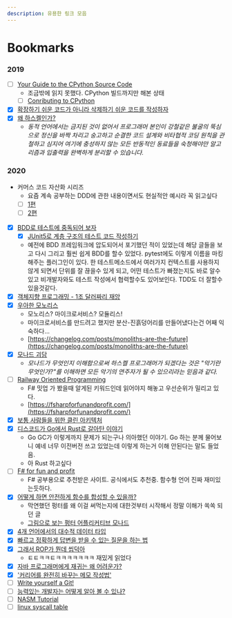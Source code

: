 ```yaml
---
description: 유용한 링크 모음
---
```


# Bookmarks

### 2019

* [ ] [Your Guide to the CPython Source Code](ttps://realpython.com/cpython-source-code-guide/)
  * 조금밖에 읽지 못했다. CPython 빌드까지만 해본 상태
  * [ ] [Conributing to CPython](https://paper.dropbox.com/doc/Contributing-to-CPython-JlgnduI6kw9MJIaGPpN9G)
* [x] [확장하기 쉬운 코드가 아니라 삭제하기 쉬운 코드를 작성하자](https://harfangk.github.io/2016/10/30/write-code-that-is-easy-to-delete-not-easy-to-extend-ko.html)
* [x] [왜 하스켈인가?](https://xtendo.org/haskell/ko/)
  * _동적 언어에서는 금지된 것이 없어서 프로그래머 본인이 강철같은 불굴의 뚝심으로 정신을 바짝 차리고 숭고하고 순결한 코드 설계와 비타협적 코딩 원칙을 관철하고 심지어 여기에 충성하지 않는 모든 반동적인 동료들을 숙청해야만 알고리즘과 입출력을 완벽하게 분리할 수 있습니다._

### 2020

* 커머스 코드 자산화 시리즈
  * 요즘 계속 공부하는 DDD에 관한 내용이면서도 현실적안 예시라 꼭 읽고싶다
  * [ ] [1편](https://www.popit.kr/커머스-코드-자산화-개발일지-1-시작/)
  * [ ] [2편](https://www.popit.kr/커머스-코드-자산화-개발-일지-2-상품을-팔지-않고-오퍼)
* [x] [BDD로 테스트에 중독되어 보자](https://helloworld.kurly.com/blog/try-bdd/)
  * [x] [JUnit5로 계층 구조의 테스트 코드 작성하기](https://johngrib.github.io/wiki/junit5-nested/)
  * 예전에 BDD 프레임워크에 압도되어서 포기했던 적이 있었는데 해당 글들을 보고 다시 그리고 훨씬 쉽게 BDD를 할수 있었다. pytest에도 이렇게 이름을 마킹해주는 플러그인이 있다. 한 테스트메소드에서 여러가지 컨텍스트를 사용하지 않게 되면서 단위를 잘 끊을수 있게 되고, 어떤 테스트가 빠졌는지도 바로 알수 있고 비개발자와도 테스트 작성에서 협력할수도 있어보인다. TDD도 더 잘할수 있을것같다.
* [x] [객체지향 프로그래밍 - 1조 달러짜리 재앙](https://medium.com/better-programming/object-oriented-programming-the-trillion-dollar-disaster-92a4b666c7c7)
* [x] [우아한 모노리스](https://www.slideshare.net/arawnkr/ss-224478403)
  * 모노리스? 마이크로서비스? 모듈리스!
  * 마이크로서비스를 만드려고 했지만 분산-진흙덩어리를 만들어냈다는건 어째 익숙하다...
  * [https://changelog.com/posts/monoliths-are-the-future](https://changelog.com/posts/monoliths-are-the-future)
* [x] [모나드 괴담](https://xtendo.org/ko/monad)
  * _모나드가 무엇인지 이해함으로써 하스켈 프로그래머가 되겠다는 것은 "악기란 무엇인가?"를 이해하면 모든 악기의 연주자가 될 수 있으리라는 믿음과 같다._
* [ ] [Railway Oriented Programming](https://medium.com/@naveenkumarmuguda/railway-oriented-programming-a-powerful-functional-programming-pattern-ab454e467f31)
  * F\# 밋업 가 봤을때 알게된 키워드인데 읽어야지 해놓고 우선순위가 밀리고 있다.
  * [https://fsharpforfunandprofit.com/](https://fsharpforfunandprofit.com/)
* [x] [보통 사람들을 위한 클린 아키텍처](https://pusher.com/tutorials/clean-architecture-introduction)
* [x] [디스코드가 Go에서 Rust로 갈아탄 이야기](https://blog.discordapp.com/why-discord-is-switching-from-go-to-rust-a190bbca2b1f)
  * Go GC가 이렇게까지 문제가 되는구나 의아했던 이야기. Go 하는 분께 물어보니 예네 너무 이전버전 쓰고 있었는데 이렇게 하는거 이해 안된다는 말도 들었음. 
  * 아 Rust 하고싶다
* [ ] [F\# for fun and profit](https://fsharpforfunandprofit.com/)
  * F\# 공부용으로 추천받은 사이트. 공식에서도 추천중. 함수형 언어 진짜 재미있는듯하다.
* [x] [어떻게 하면 안전하게 함수를 합성할 수 있을까?](https://evan-moon.github.io/2020/01/27/safety-function-composition/)
  * 막연했던 펑터를 왜 이걸 써먹는지에 대한것부터 시작해서 정말 이해가 쏙쏙 되던 글
  * [그림으로 보는 펑터 어플리커티브 모나드](http://adit.io/posts/2013-04-17-functors,_applicatives,_and_monads_in_pictures.html)
* [x] [4개 언어에서의 대수적 데이터 타입](https://blog.softwaremill.com/algebraic-data-types-in-four-languages-858788043d4e)
* [x] [빠르고 정확하게 답변을 받을 수 있는 질문을 하는 법](https://blog.2dal.com/2020/04/01/%eb%b9%a0%eb%a5%b4%ea%b3%a0-%ec%a0%95%ed%99%95%ed%95%98%ea%b2%8c-%eb%8b%b5%eb%b3%80%ec%9d%84-%eb%b0%9b%ec%9d%84-%ec%88%98-%ec%9e%88%eb%8a%94-%ec%a7%88%eb%ac%b8%ed%95%98%eb%8a%94-%eb%b2%95/)
* [x] [그래서 ROP가 뭔데 씹덕아](https://medium.com/@0e/%E1%84%80%E1%85%B3%E1%84%85%E1%85%A2%E1%84%89%E1%85%A5-rop%E1%84%80%E1%85%A1-%E1%84%86%E1%85%AF%E1%86%AB%E1%84%83%E1%85%A6-%E1%84%8A%E1%85%B5%E1%86%B8%E1%84%83%E1%85%A5%E1%86%A8%E1%84%8B%E1%85%A1-railway-oriented-programming-4e8070c04bda?source=friends_link&sk=92a710ea2cbf1a227417ed0702f38b47)
  * ㅌㅌㅋㅋㅌㅋㅋㅋㅋㅋㅋㅋ 재밌게 읽었다
* [x] [자바 프로그래머에게 재귀는 왜 어려운가?](https://blog.fupfin.com/?p=150)
* [x] ['커리어를 완전히 바꾸는 메모 작성법'](https://twitter.com/Imseong/status/1239212007779229696?s=20)
* [ ] [Write yourself a Git!](https://wyag.thb.lt/)
* [ ] [능력있는 개발자는 어떻게 알아 볼 수 있나?](https://docs.google.com/document/d/1_phA5XUszSmN7Ta-QHs4DxRz9_iu8YlhxpVjSGEbWcg/edit?usp=sharing)
* [ ] [NASM Tutorial](https://cs.lmu.edu/~ray/notes/nasmtutorial/)
* [ ] [linux syscall table](https://filippo.io/linux-syscall-table/)